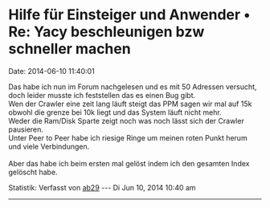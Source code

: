 Hilfe für Einsteiger und Anwender • Re: Yacy beschleunigen bzw schneller machen
===============================================================================

Date: 2014-06-10 11:40:01

Das habe ich nun im Forum nachgelesen und es mit 50 Adressen versucht,
doch leider musste ich feststellen das es einen Bug gibt.\
Wen der Crawler eine zeit lang läuft steigt das PPM sagen wir mal auf
15k obwohl die grenze bei 10k liegt und das System läuft nicht mehr.\
Weder die Ram/Disk Sparte zeigt noch was noch lässt sich der Crawler
pausieren.\
Unter Peer to Peer habe ich riesige Ringe um meinen roten Punkt herum
und viele Verbindungen.\
\
Aber das habe ich beim ersten mal gelöst indem ich den gesamten Index
gelöscht habe.

Statistik: Verfasst von
[ab29](http://forum.yacy-websuche.de/memberlist.php?mode=viewprofile&u=9427)
--- Di Jun 10, 2014 10:40 am

------------------------------------------------------------------------
